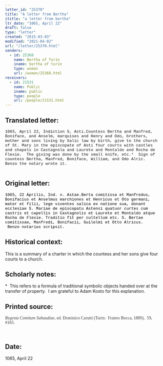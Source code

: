 ```yaml
---
letter_id: "25370"
title: "A letter from Bertha"
ititle: "a letter from bertha"
ltr_date: "1065, April 22"
draft: false
type: "letter"
created: "2015-03-03"
modified: "2021-04-02"
url: "/letter/25370.html"
senders:
  - id: 25368
    name: Bertha of Turin
    iname: bertha of turin
    type: woman
    url: /woman/25368.html
receivers:
  - id: 21531
    name: Public
    iname: public
    type: people
    url: /people/21531.html
---
```

<h2> Translated letter:</h2><p><span style="font-family: Courier New; font-size: small;">1065, April 22, Indiction 5, Asti.</span><span style="font-family: Courier New;"><span style="font-size: small;">Countess Bertha and Manfred, Boniface, and Anselm, marquises and Henry and Odo, brothers, mother and sons living by Salic law by birth, give to the church of St. Mary in the episcopate of Asti four courts with castles and chapels in Castagnola and Laureto and Montaldo and Rocha de Flexie.</span><span style="font-size: small;">&nbsp; </span><span style="font-size: small;">The giving was done by the small knife, etc.*</span><span style="font-size: small;">&nbsp;&nbsp;</span><span style="font-size: small;">Sign of countess Bertha, Manfred, Boniface, William, and Odo Alric. Benzo the notary wrote it. </span><span style="font-size: small;">&nbsp;</span></span><span style="font-family: Courier New;"><span style="font-size: small;">&nbsp;&nbsp;&nbsp;&nbsp;&nbsp; </span><span style="font-size: small;">&nbsp;&nbsp;&nbsp;&nbsp;&nbsp; </span><span style="font-size: small;">&nbsp;&nbsp;&nbsp;&nbsp;&nbsp; </span><span style="font-size: small;">&nbsp;&nbsp;&nbsp;&nbsp;&nbsp; </span><span style="font-size: small;">&nbsp;&nbsp;&nbsp;&nbsp;&nbsp; </span><span style="font-size: small;">&nbsp;&nbsp;&nbsp;&nbsp;&nbsp; </span><span style="font-size: small;">&nbsp;&nbsp;&nbsp;&nbsp;&nbsp; </span><span style="font-size: small;">&nbsp;&nbsp;&nbsp;&nbsp;&nbsp; </span><span style="font-size: small;">&nbsp;&nbsp;&nbsp;&nbsp;&nbsp; </span><span style="font-size: small;">&nbsp;&nbsp;&nbsp;&nbsp;&nbsp; </span></span></p><h2 class="mt-4"> Original letter:</h2><p><span style="color: black;"><span style="font-family: Courier New; font-size: small;">1065, 22 Aprilis, Ind. v. Astae.</span></span><span style="color: black;"><span style="font-family: Courier New; font-size: small;">Berta comitissa et Manfredus, Bonifacius et Anselmus marchiones </span></span><span style="color: black;"><span style="font-family: Courier New; font-size: small;">et Henricus et Oto germani, mater et filii, lege viventes salica ex </span></span><span style="color: black;"><span style="font-family: Courier New; font-size: small;">natione sua, donant ecclesiae S. Mariae de episcopatu Astensi quatuor </span></span><span style="color: black;"><span style="font-family: Courier New; font-size: small;">curtes cum castris et capellis in Castagnolis et Laureto et Montaldo </span></span><span style="color: black;"><span style="font-family: Courier New; font-size: small;">atque Rocha de Flexie. Traditio fit per cultellum etc. S. Bertae comi</span></span><span style="color: black;"><span style="font-family: Courier New; font-size: small;">tissae, Manfredi, Bonifacii, Guilelmi et Otto Alricus. </span></span><span style="color: black;"><span style="font-family: Courier New; font-size: small;">&nbsp;</span></span><span style="color: black;"><span style="font-family: Courier New; font-size: small;">Benzo notarius scripsit. </span></span></p><h2 class="mt-4"> Historical context:</h2><p>This is a summary of a charter in which the countess and her sons give four courts to a church.</p><h2 class="mt-4"> Scholarly notes:</h2><p>*&nbsp;&nbsp;<span>This refers to a formula of traditional symbolic objects handed over at the transfer of property. &nbsp;I am grateful to Adam Kosto for this explanation.</span></p><h2 class="mt-4"> Printed source:</h2><p style="margin: 0in 0in 8pt;"><em><span style="color: #3b3b3b; line-height: 107%; font-family: 'Georgia',serif; font-size: 10.5pt; mso-bidi-font-family: 'Times New Roman'; mso-bidi-theme-font: minor-bidi; mso-ansi-language: EN;">Regesta Comitum Sabaudiae</span></em><span style="color: #3b3b3b; line-height: 107%; font-family: 'Georgia',serif; font-size: 10.5pt; mso-ansi-language: EN;">, ed. Dominico Carutti (Turin:&nbsp; Fratres Bocca, 1889),&nbsp; 59, #165.</span></p><p><span style="color: #000000; font-family: Times New Roman; font-size: medium;"> </span><span style="color: black;"><span style="font-family: Courier New; font-size: small;">&nbsp;</span></span></p><h2 class="mt-4"> Date:</h2>1065, April 22